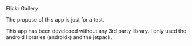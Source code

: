 Flickr Gallery

The propose of this app is just for a test.

This app has been developed without any 3rd party library. I only used the android libraries (androidx) and the jetpack.